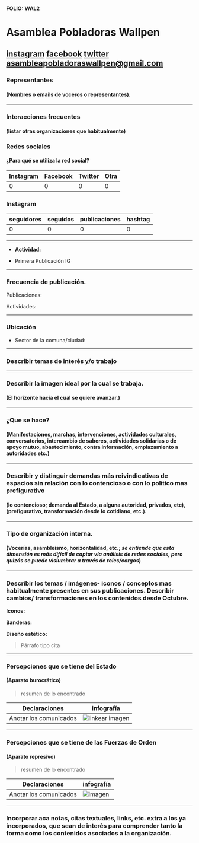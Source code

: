 #### FOLIO: WAL2 
# Asamblea Pobladoras Wallpen 

[instagram](https://www.instagram.com/asambleapobladoraswallpen/)
[facebook](https://www.facebook.com/asambleapobladoraswallpen/)
[twitter]()
<asambleapobladoraswallpen@gmail.com>
---

### Representantes
#### (Nombres o emails de voceros o representantes).

---
### Interacciones frecuentes
#### (listar otras organizaciones que habitualmente)

### Redes sociales
#### ¿Para qué se utiliza la red social?
| Instagram | Facebook | Twitter | Otra 
|---|---|---|---|
|0|0|0|0|

### **Instagram**
| seguidores | seguidos | publicaciones | hashtag |
|---|---|---|---|
|0|0|0|0|

---

* **Actividad:**   

* Primera Publicación IG

---
### Frecuencia de publicación.

Publicaciones:

Actividades:

---
### Ubicación
* Sector de la comuna/ciudad:

---
### Describir temas de interés y/o trabajo

---
### Describir la imagen ideal por la cual se trabaja.
#### (El horizonte hacia el cual se quiere avanzar.)

---
### ¿Que se hace?
#### (Manifestaciones, marchas, intervenciones, actividades culturales, conversatorios, intercambio de saberes, actividades solidarias o de apoyo mutuo, abastecimiento, contra información, emplazamiento a autoridades etc.)

---
### Describir y distinguir demandas más reivindicativas de espacios sin relación con lo contencioso o con lo político mas prefigurativo
#### (lo contencioso; demanda al Estado, a alguna autoridad, privados, etc), (prefigurativo, transformación desde lo cotidiano, etc.).

---
### Tipo de organización interna.
#### (Vocerías, asambleísmo, horizontalidad, etc.; *se entiende que esta dimensión es más difícil de captar vía análisis de redes sociales, pero quizás se puede vislumbrar a través de roles/cargos*)

---
### Describir los temas / imágenes- iconos / conceptos mas habitualmente presentes en sus publicaciones. Describir cambios/ transformaciones en los contenidos desde Octubre.

**Iconos:**

**Banderas:**

**Diseño estético:**

> Párrafo tipo cita 

---
### Percepciones que se tiene del Estado
#### (Aparato burocrático)
> resumen de lo encontrado

| Declaraciones | infografía | 
|---|---|
|Anotar los comunicados | ![linkear imagen]() |

---
### Percepciones que se tiene de las Fuerzas de Orden
#### (Aparato represivo)
> resumen de lo encontrado

| Declaraciones | infografía | 
|---|---|
|Anotar los comunicados | ![imagen]() |


---
### Incorporar aca notas, citas textuales, links, etc. extra a los ya incorporados, que sean de interés para comprender tanto la forma como los contenidos asociados a la organización.
